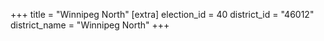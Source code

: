 +++
title = "Winnipeg North"
[extra]
election_id = 40
district_id = "46012"
district_name = "Winnipeg North"
+++
